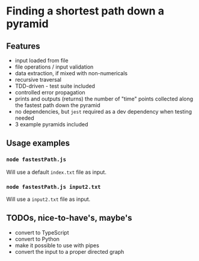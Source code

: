 # Finding a shortest path down a pyramid

## Features
- input loaded from file
- file operations / input validation
- data extraction, if mixed with non-numericals
- recursive traversal
- TDD-driven - test suite included
- controlled error propagation
- prints and outputs (returns) the number of "time" points collected along the fastest path down the pyramid
- no dependencies, but `jest` required as a dev dependency when testing needed
- 3 example pyramids included

## Usage examples

### `node fastestPath.js`
Will use a default `index.txt` file as input.

### `node fastestPath.js input2.txt`
Will use a `input2.txt` file as input.

## TODOs, nice-to-have's, maybe's
- convert to TypeScript
- convert to Python
- make it possible to use with pipes
- convert the input to a proper directed graph